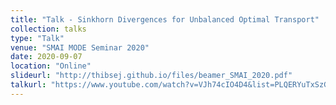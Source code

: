 ```yaml
---
title: "Talk - Sinkhorn Divergences for Unbalanced Optimal Transport"
collection: talks
type: "Talk"
venue: "SMAI MODE Seminar 2020"
date: 2020-09-07
location: "Online"
slideurl: "http://thibsej.github.io/files/beamer_SMAI_2020.pdf"
talkurl: "https://www.youtube.com/watch?v=VJh74cIO4D4&list=PLQERYuTxSzGbiBcq7rsrzTzTTjVqDEupZ&index=29"
---
```


